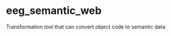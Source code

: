 eeg_semantic_web
================

Transformation tool that can convert object code to semantic data